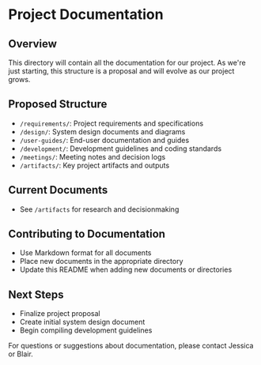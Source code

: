 # Project Documentation

## Overview
This directory will contain all the documentation for our project. As we're just starting, this structure is a proposal and will evolve as our project grows.

## Proposed Structure
- `/requirements/`: Project requirements and specifications
- `/design/`: System design documents and diagrams
- `/user-guides/`: End-user documentation and guides
- `/development/`: Development guidelines and coding standards
- `/meetings/`: Meeting notes and decision logs
- `/artifacts/`: Key project artifacts and outputs

## Current Documents
- See `/artifacts` for research and decisionmaking 

## Contributing to Documentation
- Use Markdown format for all documents
- Place new documents in the appropriate directory
- Update this README when adding new documents or directories

## Next Steps
- Finalize project proposal
- Create initial system design document
- Begin compiling development guidelines

For questions or suggestions about documentation, please contact Jessica or Blair.